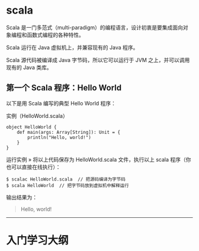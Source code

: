 # scala 

Scala 是一门多范式（multi-paradigm）的编程语言，设计初衷是要集成面向对象编程和函数式编程的各种特性。

Scala 运行在 Java 虚拟机上，并兼容现有的 Java 程序。

Scala 源代码被编译成 Java 字节码，所以它可以运行于 JVM 之上，并可以调用现有的 Java 类库。


## 第一个 Scala 程序：Hello World
以下是用 Scala 编写的典型 Hello World 程序：

实例（HelloWorld.scala）
```
object HelloWorld {
    def main(args: Array[String]): Unit = {
        println("Hello, world!")
    }
}

```


运行实例 »
将以上代码保存为 HelloWorld.scala 文件，执行以上 scala 程序（你也可以直接在线执行）：

```
$ scalac HelloWorld.scala  // 把源码编译为字节码
$ scala HelloWorld  // 把字节码放到虚拟机中解释运行
```
输出结果为：

> Hello, world!

---

<h1>入门学习大纲</h1>




